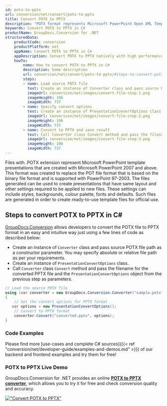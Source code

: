 ```yaml
---
id: potx-to-pptx
url: conversion/net/convert/potx-to-pptx
title: Convert POTX to PPTX
description: "POTX format represents Microsoft PowerPoint Open XML Template with .potx extension. Learn how to convert POTX to PPTX file programmatically in C# language using GroupDocs.Conversion for .NET library."
keywords: Convert POTX to PPTX in C#
productName: GroupDocs.Conversion for .NET
structuredData:
    productCode: conversion
    productPlatform: net
    appName: Convert POTX to PPTX in C#
    appDescription: Convert POTX to PPTX natively with high performance using C# language and server side GroupDocs.Conversion for .NET APIs, without the use of any software like Microsoft or Open Office.
    howTo:
        name: How to convert POTX to PPTX in C# 
        description: Some description
        url: conversion/net/convert/potx-to-pptx/#steps-to-convert-potx-to-pptx-in-c
        steps:
        - name: Load source POTX file 
          text: Create an instance of Converter class and pass source POTX file path as a constructor parameter. You may specify absolute or relative file path as per your requirements. 
          imageUrl: conversion/net/images/convert-file-step-1.png
          imageHeight: 196
          imageWidth: 737
        - name: Specify convert options 
          text: Create an instance of PresentationConvertOptions class.
          imageUrl: conversion/net/images/convert-file-step-2.png
          imageHeight: 196
          imageWidth: 737
        - name: Convert to PPTX and save result 
          text: Call Converter class Convert method and pass the filename for the converted HTML file and the PresentationConvertOptions object from the previous step as parameters.
          imageUrl: conversion/net/images/convert-file-step-3.png
          imageHeight: 196
          imageWidth: 737
---
```


Files with .POTX extension represent Microsoft PowerPoint template presentations that are created with Microsoft PowerPoint 2007 and above. This format was created to replace the POT file format that is based on the binary file format and is supported with PowerPoint 97-2003. The files generated can be used to create presentations that have same layout and other settings required to be applied to new files. These settings can include styles, backgrounds, colour palette, fonts and defaults. Such files are generated in order to create ready-to-use template files for official use.

## Steps to convert POTX to PPTX in C#

[GroupDocs.Conversion](https://products.groupdocs.com/conversion/net) allows developers to convert the POTX file to PPTX format in an easy and intuitive way just using a few lines of code as described below:

* Create an instance of `Converter` class and pass source POTX file path as a constructor parameter. You may specify absolute or relative file path as per your requirements. 
* Create an instance of `PresentationConvertOptions` class.
* Call `Converter` class `Convert` method and pass the filename for the converted PPTX file and the `PresentationConvertOptions` object from the previous step as parameters.

```csharp
// Load the source POTX file
using (var converter = new GroupDocs.Conversion.Converter("sample.potx"))
{
    // Set the convert options for PPTX format
   var options = new PresentationConvertOptions();
    // Convert to PPTX format
    converter.Convert("converted.pptx", options);
}
```

### Code Examples

Please find more [use-cases and complete C# sources]({{< ref "conversion/net/developer-guide/examples-and-demos.md" >}}) of our backend and frontend examples and try them for free!

### POTX to PPTX Live Demo

GroupDocs.Conversion for .NET provides an online [**POTX to PPTX converter**](https://products.groupdocs.app/conversion/potx-to-pptx), which allows you to try it for free and check conversion quality and accuracy.

[!["Convert POTX to PPTX"](conversion/net/images/convert-to-pptx/convert-potx-to-pptx.png)](https://products.groupdocs.app/conversion/potx-to-pptx)
